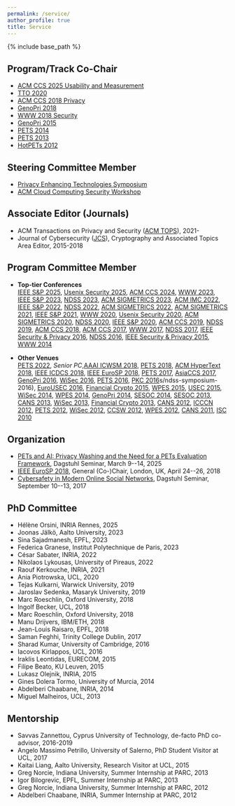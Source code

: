 ```yaml
---
permalink: /service/
author_profile: true
title: Service
---
```


{% include base_path %}

## Program/Track Co-Chair

-   [ACM CCS 2025 Usability and Measurement](https://www.sigsac.org/ccs/CCS2025/)
-   [TTO 2020](http://truthandtrustonline.com/)
-   [ACM CCS 2018 Privacy](https://www.sigsac.org/ccs/CCS2018/)
-   [GenoPri 2018](https://2018.genopri.org/)
-   [WWW 2018 Security](http://www2018.thewebconf.org/)
-   [GenoPri 2015](http://2015.genopri.org/)
-   [PETS 2014](http://petsymposium.org/2014)
-   [PETS 2013](http://petsymposium.org/)
-   [HotPETs 2012](http://petsymposium.org/2012/hotpets.php)


## Steering Committee Member
-   [Privacy Enhancing Technologies Symposium](https://petsymposium.org)
-   [ACM Cloud Computing Security Workshop](https://ccsw.io)


## Associate Editor (Journals)

-   ACM Transactions on Privacy and Security ([ACM TOPS](https://dl.acm.org/journal/tops)), 2021-
-   Journal of Cybersecurity ([JCS](http://cybersecurity.oxfordjournals.org/)), Cryptography and Associated Topics Area Editor, 2015-2018


## Program Committee Member

* **Top-tier Conferences**\
[IEEE S&P 2025](https://www.ieee-security.org/TC/SP2022/), [Usenix Security 2025](https://www.usenix.org/conference/usenixsecurity20), [ACM CCS 2024](https://www.sigsac.org/ccs/CCS2024/), [WWW 2023](https://www2023.thewebconf.org/), [IEEE S&P 2023](https://www.ieee-security.org/TC/SP2023/), [NDSS 2023](https://www.ndss-symposium.org/ndss2023/), [ACM SIGMETRICS 2023](http://www.sigmetrics.org/sigmetrics2023/), [ACM IMC 2022](https://conferences.sigcomm.org/imc/2022/), [IEEE S&P 2022](https://www.ieee-security.org/TC/SP2022/), [NDSS 2022](https://www.ndss-symposium.org/ndss2022/), [ACM SIGMETRICS 2022](http://www.sigmetrics.org/sigmetrics2022/), [ACM SIGMETRICS 2021](http://www.sigmetrics.org/sigmetrics2021/), [IEEE S&P 2021](https://www.ieee-security.org/TC/SP2021/), [WWW 2020](https://www2020.thewebconf.org/), [Usenix Security 2020](https://www.usenix.org/conference/usenixsecurity20), [ACM SIGMETRICS 2020](http://www.sigmetrics.org/sigmetrics2020/), [NDSS 2020](https://www.ndss-symposium.org/ndss2020/), [IEEE S&P 2020](https://www.ieee-security.org/TC/SP2020/), [ACM CCS 2019](https://www.sigsac.org/ccs/CCS2019/), [NDSS 2019](https://www.ndss-symposium.org/ndss2019/), [ACM CCS 2018](https://www.sigsac.org/ccs/CCS2018/program-committee/), [ACM CCS 2017](http://www.sigsac.org/ccs/CCS2017/), [WWW 2017](http://www.www2017.com.au/), [NDSS 2017](https://www.internetsociety.org/events/ndss-symposium-2017), [IEEE Security & Privacy 2016](http://www.ieee-security.org/TC/SP2016/), [NDSS 2016](https://www.internetsociety.org/event), [IEEE Security & Privacy 2015](http://www.ieee-security.org/TC/SP2015/), [WWW 2014](http://www2014.wwwconference.org/)

* **Other Venues**\
[PETS 2022](https://petsymposium.org/2022/), *Senior PC*,[AAAI ICWSM 2018](http://www.icwsm.org/2018/index.php), [PETS 2018](https://petsymposium.org/), [ACM HyperText 2018](https://ht.acm.org/ht2018/), [IEEE ICDCS 2018](http://icdcs2018.ocg.at/), [IEEE EuroSP 2018](https://www.ieee-security.org/TC/EuroSP2018/), [PETS 2017](https://petsymposium.org/), [AsiaCCS 2017](http://asiaccs2017.com/), [GenoPri 2016](http://2016.genopri.org/), [WiSec 2016](http://www.sigsac.org/wisec/WiSec2016/), [PETS 2016](https://petsymposium.org/), [PKC 2016](http://troll.iis.sinica.edu.tw/pkc16/)s/ndss-symposium-2016), [EuroUSEC 2016](https://eurousec.secuso.org/2016/), [Financial Crypto 2015](http://fc15.ifca.ai/), [WPES 2015](https://wpes15.cs.umn.edu/), [USEC 2015](http://www.internetsociety.org/events/ndss-symposium-2015/usec-workshop-call-papers), [WiSec 2014](http://sigsac.hosting.acm.org/wisec/WiSec2014/), [WPES 2014](https://www.cylab.cmu.edu/news_events/events/wpes2014/), [GenoPri 2014](https://genomeprivacy.org/workshop), [SESOC 2014](http://www.sesoc.org/), [SESOC 2013](http://www.sesoc.org/), [CANS 2013](http://www.ic.unicamp.br/cans2013/), [WiSec 2013](http://www.sigsac.org/wisec/WiSec2013/), [Financial Crypto 2013](http://fc13.ifca.ai/), [CANS 2012](http://cans2012.cased.de/), [ICCCN 2012](http://www.icccn.org/icccn12/), [PETS 2012](http://www.petsymposium.org/2012), [WiSec 2012](http://www.sigsac.org/wisec/WiSec2012/), [CCSW 2012](http://crypto.cs.stonybrook.edu/ccsw12/), [WPES 2012](http://hatswitch.org/wpes2012/), [CANS 2011](http://www.infosec.sdu.edu.cn/cans2011/), [ISC 2010](http://math.fau.edu/~isc2010/)


## Organization
-   [PETs and AI: Privacy Washing and the Need for a PETs Evaluation Framework](https://www.dagstuhl.de/25112), Dagstuhl Seminar, March 9--14, 2025
-   [IEEE EuroSP 2018](https://www.ieee-security.org/TC/EuroSP2018/), General (Co-)Chair, London, UK, April 24--26, 2018
-   [Cybersafety in Modern Online Social Networks](https://www.dagstuhl.de/en/program/calendar/semhp/?semnr=17372), Dagstuhl Seminar, September 10--13, 2017

## PhD Committee
-   Hélène Orsini, INRIA Rennes, 2025
-   Joonas Jälkö, Aalto University, 2023
-   Sina Sajadmanesh, EPFL, 2023
-   Federica Granese, Institut Polytechnique de Paris, 2023
-   César Sabater, INRIA, 2022
-   Nikolaos Lykousas, University of Pireaus, 2022
-   Raouf Kerkouche, INRIA, 2021
-   Ania Piotrowska, UCL, 2020
-   Tejas Kulkarni, Warwick University, 2019
-   Jaroslav Sedenka, Masaryk University, 2019
-   Marc Roeschlin, Oxford University, 2018
-   Ingolf Becker, UCL, 2018
-   Marc Roeschlin, Oxford University, 2018
-   Manu Drijvers, IBM/ETH, 2018
-   Jean-Louis Raisaro, EPFL, 2018
-   Saman Feghhi, Trinity College Dublin, 2017
-   Sharad Kumar, University of Cambridge, 2016
-   Iacovos Kirlappos, UCL, 2016
-   Iraklis Leontidas, EURECOM, 2015
-   Filipe Beato, KU Leuven, 2015
-   Lukasz Olejnik, INRIA, 2015
-   Gines Dolera Tormo, University of Murcia, 2014
-   Abdelberi Chaabane, INRIA, 2014
-   Miguel Malheiros, UCL, 2013


## Mentorship
-   Savvas Zannettou, Cyprus University of Technology, de-facto PhD co-advisor, 2016-2019
-   Angelo Massimo Petrillo, University of Salerno, PhD Student Visitor at UCL, 2017
-   Kaitai Liang, Aalto University, Research Visitor at UCL, 2015
-   Greg Norcie, Indiana University, Summer Internship at PARC, 2013
-   Igor Bilogrevic, EPFL, Summer Internship at PARC, 2013
-   Greg Norcie, Indiana University, Summer Internship at PARC, 2012
-   Abdelberi Chaabane, INRIA, Summer Internship at PARC, 2012    